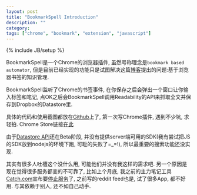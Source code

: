 ```yaml
---
layout: post
title: "BookmarkSpell Introduction"
description: ""
category: 
tags: ["chrome", "bookmark", "extension", "javascript"]
---
```

{% include JB/setup %}

BookmarkSpell是一个Chrome的浏览器插件, 虽然号称理念是`bookmark based automator`, 但是目前已经实现的功能只是试图解决这篇[博客](http://www.kernelpanic.im/2013/05/03/collection-fragment-1/)提出的问题:基于浏览器书签的知识管理. 

BookmarkSpell监听了Chrome的书签事件, 在你保存之后会弹出一个窗口让你输入标签和笔记, 点OK之后会BookmarkSpell调用Readability的API来抓取全文并保存到Dropbox的Datastore里.

具体的代码和使用截图都放在[Github](https://github.com/hewigovens/BookmarkSpell/)上了, 第一次写Chrome插件, 遇到不少坑, 求轻拍. Chrome Store链接[在此](https://chrome.google.com/webstore/detail/hgimfomnnbecdjlndbhkcblaeoegpafn)

由于[Datastore API](https://www.dropbox.com/developers/datastore)还在Beta阶段, 并没有提供server端可用的SDK(我有尝试把JS的SDK放到nodejs的环境下跑, 可耻的失败了=_=!), 所以最重要的搜索功能还没实现.

其实有很多人吐槽这个没什么用, 可能他们并没有我这样的需求吧. 另一个原因是现在觉得很多服务都变的不可靠了, 比如上个月底, 我之前的主力笔记工具[Catch.com](https://catch.com/)宣布要[停止服务](http://support.catch.com/customer/portal/articles/1239367-catch-is-closing-down)了, 之前写的reddit feed也是, 试了很多App, 都不好用. 与其依赖于别人, 还不如自己动手.

